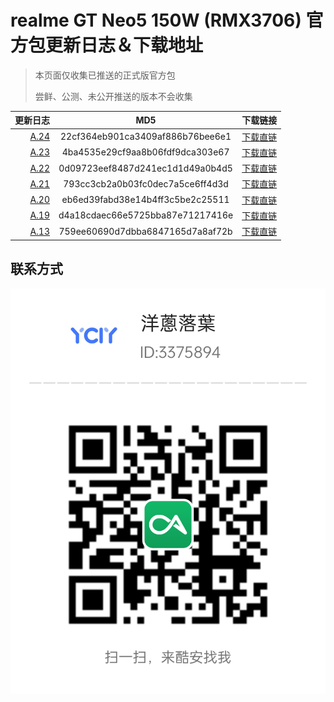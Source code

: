 # realme GT Neo5 150W (RMX3706) 官方包更新日志＆下载地址

> 本页面仅收集已推送的正式版官方包
> 
> 尝鲜、公测、未公开推送的版本不会收集

更新日志 | MD5 | 下载链接
-------:|:-------------:|:--------------
[A.24](https://gauss-compotacostauto-cn.allawnfs.com/remove-334eb367a908bdd5f9638c86e0f0f992/component-ota/23/03/20/8f1ee1a3f4a04beeaf842f4d5964efc6.html) | 22cf364eb901ca3409af886b76bee6e1 | [下载直链](https://gauss-componentotacostmanual-cn.allawnfs.com/remove-334eb367a908bdd5f9638c86e0f0f992/component-ota/23/03/17/c6fccd130bd548a98bb4b8e032400616.zip)
[A.23](https://gauss-compotacostauto-cn.allawnfs.com/remove-b51259f91e3526632afd88e08f8f1cef/component-ota/23/03/07/18b879911dad414686893be2a4e97bcc.html) | 4ba4535e29cf9aa8b06fdf9dca303e67 | [下载直链](https://gauss-componentotacostmanual-cn.allawnfs.com/remove-b51259f91e3526632afd88e08f8f1cef/component-ota/23/03/06/ccc9bc086a104da78f6e7ea992954f52.zip)
[A.22](https://gauss-compotacostauto-cn.allawnfs.com/remove-b1d6aee24e2945efc6f2c846703d5a46/component-ota/23/03/01/6dacd722f8d549b19c8d0e3998179584.html) | 0d09723eef8487d241ec1d1d49a0b4d5 | [下载直链](https://gauss-componentotacostmanual-cn.allawnfs.com/remove-b1d6aee24e2945efc6f2c846703d5a46/component-ota/23/02/28/1c69110d10a24994a1515d41a4c4fd6b.zip)
[A.21](https://gauss-compotacostauto-cn.allawnfs.com/remove-4e51edf46c595cc4fc877bb1640d1815/component-ota/23/02/25/24d3f0a365c44cebbef1a56cf4467360.html) | 793cc3cb2a0b03fc0dec7a5ce6ff4d3d | [下载直链](https://gauss-componentotacostmanual-cn.allawnfs.com/remove-4e51edf46c595cc4fc877bb1640d1815/component-ota/23/02/23/d1e0898ff58643d29b8a1a1fa777349d.zip)
[A.20](https://gauss-compotacostauto-cn.allawnfs.com/remove-564be706441094a3658f4eb90a6ca5eb/component-ota/23/02/17/4ed7e9b76ac342e6ab9537bd74eb1e22.html) | eb6ed39fabd38e14b4ff3c5be2c25511 | [下载直链](https://gauss-componentotacostmanual-cn.allawnfs.com/remove-564be706441094a3658f4eb90a6ca5eb/component-ota/23/02/16/072487e3196044638f3bb50ede1743f0.zip)
[A.19](https://gauss-compotacostauto-cn.allawnfs.com/remove-99c5f21d248ddc92ad4768d5447e9746/component-ota/23/02/15/a35fb870e6794eae9893e500bb1fda5e.html) | d4a18cdaec66e5725bba87e71217416e | [下载直链](https://gauss-componentotacostmanual-cn.allawnfs.com/remove-99c5f21d248ddc92ad4768d5447e9746/component-ota/23/02/14/683ce2109da444f888c79acaf5db5705.zip)
[A.13](https://gauss-compotacostauto-cn.allawnfs.com/remove-f6b3336769c631516f6d9e60c0151e81/component-ota/23/02/10/a1c570e59fe749c4917d9be2451fb401.html) | 759ee60690d7dbba6847165d7a8af72b | [下载直链](https://gauss-componentotacostmanual-cn.allawnfs.com/remove-f6b3336769c631516f6d9e60c0151e81/component-ota/23/02/06/4b56181a32d44f16935bad82b18be879.zip)

## 联系方式
![coolapk_ycly](coolapk.png)
